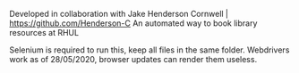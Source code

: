 Developed in collaboration with Jake Henderson Cornwell | https://github.com/Henderson-C
An automated way to book library resources at RHUL

Selenium is required to run this, keep all files in the same folder. Webdrivers work as of 28/05/2020, browser updates can render them useless.
